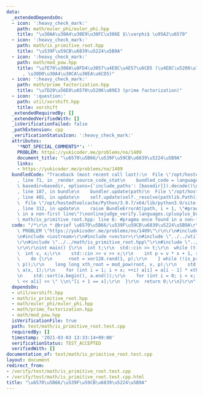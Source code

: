 ```yaml
---
data:
  _extendedDependsOn:
  - icon: ':heavy_check_mark:'
    path: math/euler_phi/euler_phi.hpp
    title: "\u30AA\u30A4\u30E9\u30FC\u306E $\\varphi$ \u95A2\u6570"
  - icon: ':heavy_check_mark:'
    path: math/is_primitive_root.hpp
    title: "\u539F\u59CB\u6839\u5224\u5B9A"
  - icon: ':heavy_check_mark:'
    path: math/mod_pow.hpp
    title: "\u7E70\u308A\u8FD4\u3057\u4E8C\u4E57\u6CD5 (\u4E8C\u5206\u7D2F\u4E57\u6CD5\
      , \u30D0\u30A4\u30CA\u30EA\u6CD5)"
  - icon: ':heavy_check_mark:'
    path: math/prime_factorization.hpp
    title: "\u7D20\u56E0\u6570\u5206\u89E3 (prime factorization)"
  - icon: ':question:'
    path: util/xorshift.hpp
    title: xorshift
  _extendedRequiredBy: []
  _extendedVerifiedWith: []
  _isVerificationFailed: false
  _pathExtension: cpp
  _verificationStatusIcon: ':heavy_check_mark:'
  attributes:
    '*NOT_SPECIAL_COMMENTS*': ''
    PROBLEM: https://yukicoder.me/problems/no/1409
    document_title: "\u6570\u5B66/\u539F\u59CB\u6839\u5224\u5B9A"
    links:
    - https://yukicoder.me/problems/no/1409
  bundledCode: "Traceback (most recent call last):\n  File \"/opt/hostedtoolcache/Python/3.9.7/x64/lib/python3.9/site-packages/onlinejudge_verify/documentation/build.py\"\
    , line 71, in _render_source_code_stat\n    bundled_code = language.bundle(stat.path,\
    \ basedir=basedir, options={'include_paths': [basedir]}).decode()\n  File \"/opt/hostedtoolcache/Python/3.9.7/x64/lib/python3.9/site-packages/onlinejudge_verify/languages/cplusplus.py\"\
    , line 187, in bundle\n    bundler.update(path)\n  File \"/opt/hostedtoolcache/Python/3.9.7/x64/lib/python3.9/site-packages/onlinejudge_verify/languages/cplusplus_bundle.py\"\
    , line 401, in update\n    self.update(self._resolve(pathlib.Path(included), included_from=path))\n\
    \  File \"/opt/hostedtoolcache/Python/3.9.7/x64/lib/python3.9/site-packages/onlinejudge_verify/languages/cplusplus_bundle.py\"\
    , line 312, in update\n    raise BundleErrorAt(path, i + 1, \"#pragma once found\
    \ in a non-first line\")\nonlinejudge_verify.languages.cplusplus_bundle.BundleErrorAt:\
    \ math/is_primitive_root.hpp: line 6: #pragma once found in a non-first line\n"
  code: "/*\r\n * @brief \u6570\u5B66/\u539F\u59CB\u6839\u5224\u5B9A\r\n */\r\n#define\
    \ PROBLEM \"https://yukicoder.me/problems/no/1409\"\r\n\r\n#include <algorithm>\r\
    \n#include <iostream>\r\n#include <vector>\r\n#include \"../../util/xorshift.hpp\"\
    \r\n#include \"../../math/is_primitive_root.hpp\"\r\n#include \"../../math/mod_pow.hpp\"\
    \r\n\r\nint main() {\r\n  int t;\r\n  std::cin >> t;\r\n  while (t--) {\r\n  \
    \  int v, x;\r\n    std::cin >> v >> x;\r\n    int p = v * x + 1, root = 0;\r\n\
    \    do {\r\n      root = xor128.rand(1, p);\r\n    } while (!is_primitive_root(root,\
    \ p));\r\n    long long xth_root = mod_pow(root, v, p);\r\n    std::vector<int>\
    \ a(x, 1);\r\n    for (int i = 1; i < x; ++i) a[i] = a[i - 1] * xth_root % p;\r\
    \n    std::sort(a.begin(), a.end());\r\n    for (int i = 0; i < x; ++i) std::cout\
    \ << a[i] << \" \\n\"[i + 1 == x];\r\n  }\r\n  return 0;\r\n}\r\n"
  dependsOn:
  - util/xorshift.hpp
  - math/is_primitive_root.hpp
  - math/euler_phi/euler_phi.hpp
  - math/prime_factorization.hpp
  - math/mod_pow.hpp
  isVerificationFile: true
  path: test/math/is_primitive_root.test.cpp
  requiredBy: []
  timestamp: '2021-03-03 13:33:14+09:00'
  verificationStatus: TEST_ACCEPTED
  verifiedWith: []
documentation_of: test/math/is_primitive_root.test.cpp
layout: document
redirect_from:
- /verify/test/math/is_primitive_root.test.cpp
- /verify/test/math/is_primitive_root.test.cpp.html
title: "\u6570\u5B66/\u539F\u59CB\u6839\u5224\u5B9A"
---
```

